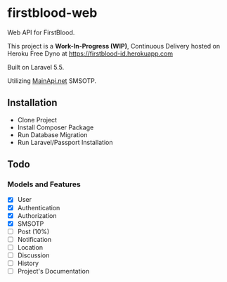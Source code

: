 # firstblood-web
Web API for FirstBlood.

This project is a **Work-In-Progress (WIP)**, Continuous Delivery hosted on
Heroku Free Dyno at https://firstblood-id.herokuapp.com

Built on Laravel 5.5.

Utilizing [MainApi.net](https://www.mainapi.net) SMSOTP.

## Installation
* Clone Project
* Install Composer Package
* Run Database Migration
* Run Laravel/Passport Installation

## Todo

### Models and Features
* [x] User
* [x] Authentication
* [x] Authorization
* [x] SMSOTP
* [ ] Post (10%)
* [ ] Notification
* [ ] Location
* [ ] Discussion
* [ ] History
* [ ] Project's Documentation
